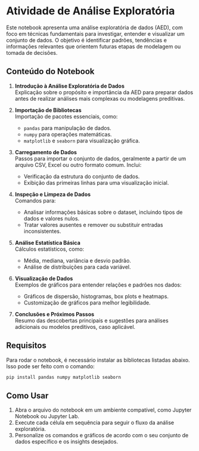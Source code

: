 # Atividade de Análise Exploratória

Este notebook apresenta uma análise exploratória de dados (AED), com foco em técnicas fundamentais para investigar, entender e visualizar um conjunto de dados. O objetivo é identificar padrões, tendências e informações relevantes que orientem futuras etapas de modelagem ou tomada de decisões.

## Conteúdo do Notebook

1. **Introdução à Análise Exploratória de Dados**  
   Explicação sobre o propósito e importância da AED para preparar dados antes de realizar análises mais complexas ou modelagens preditivas.

2. **Importação de Bibliotecas**  
   Importação de pacotes essenciais, como:
   - `pandas` para manipulação de dados.
   - `numpy` para operações matemáticas.
   - `matplotlib` e `seaborn` para visualização gráfica.

3. **Carregamento de Dados**  
   Passos para importar o conjunto de dados, geralmente a partir de um arquivo CSV, Excel ou outro formato comum. Inclui:
   - Verificação da estrutura do conjunto de dados.
   - Exibição das primeiras linhas para uma visualização inicial.

4. **Inspeção e Limpeza de Dados**  
   Comandos para:
   - Analisar informações básicas sobre o dataset, incluindo tipos de dados e valores nulos.
   - Tratar valores ausentes e remover ou substituir entradas inconsistentes.

5. **Análise Estatística Básica**  
   Cálculos estatísticos, como:
   - Média, mediana, variância e desvio padrão.
   - Análise de distribuições para cada variável.

6. **Visualização de Dados**  
   Exemplos de gráficos para entender relações e padrões nos dados:
   - Gráficos de dispersão, histogramas, box plots e heatmaps.
   - Customização de gráficos para melhor legibilidade.

7. **Conclusões e Próximos Passos**  
   Resumo das descobertas principais e sugestões para análises adicionais ou modelos preditivos, caso aplicável.

## Requisitos

Para rodar o notebook, é necessário instalar as bibliotecas listadas abaixo. Isso pode ser feito com o comando:
```bash
pip install pandas numpy matplotlib seaborn
```

## Como Usar

1. Abra o arquivo do notebook em um ambiente compatível, como Jupyter Notebook ou Jupyter Lab.
2. Execute cada célula em sequência para seguir o fluxo da análise exploratória.
3. Personalize os comandos e gráficos de acordo com o seu conjunto de dados específico e os insights desejados.

